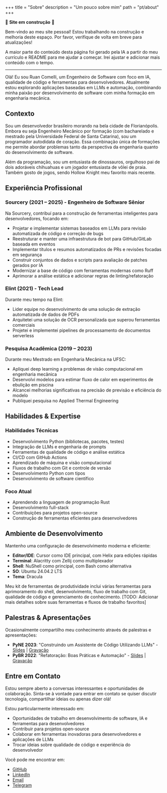 +++
title = "Sobre"
description = "Um pouco sobre mim"
path = "pt/about"
+++

🚧 **Site em construção** 🚧

Bem-vindo ao meu site pessoal! Estou trabalhando na construção e melhoria deste espaço. Por favor, verifique de volta em breve para atualizações!

A maior parte do conteúdo desta página foi gerado pela IA a partir do meu currículo e README para me ajudar a começar. Irei ajustar e adicionar mais conteúdo com o tempo.

---

Olá! Eu sou Ruan Comelli, um Engenheiro de Software com foco em IA, qualidade de código e ferramentas para desenvolvedores. Atualmente estou explorando aplicações baseadas em LLMs e automação, combinando minha paixão por desenvolvimento de software com minha formação em engenharia mecânica.

## Contexto

Sou um desenvolvedor brasileiro morando na bela cidade de Florianópolis. Embora eu seja Engenheiro Mecânico por formação (com bacharelado e mestrado pela Universidade Federal de Santa Catarina), sou um programador autodidata de coração. Essa combinação única de formações me permite abordar problemas tanto da perspectiva da engenharia quanto do desenvolvimento de software.

Além da programação, sou um entusiasta de dinossauros, orgulhoso pai de dois adoráveis chihuahuas e um jogador entusiasta de vôlei de praia. Também gosto de jogos, sendo Hollow Knight meu favorito mais recente.

## Experiência Profissional

### Sourcery (2021 – 2025) - Engenheiro de Software Sênior

Na Sourcery, contribuí para a construção de ferramentas inteligentes para desenvolvedores, focando em:

- Projetar e implementar sistemas baseados em LLMs para revisão automatizada de código e correção de bugs
- Reestruturar e manter uma infraestrutura de bot para GitHub/GitLab baseada em eventos
- Implementar títulos e resumos automatizados de PRs e revisões focadas em segurança
- Construir conjuntos de dados e scripts para avaliação de patches gerados por IA
- Modernizar a base de código com ferramentas modernas como Ruff
- Aprimorar a análise estática e adicionar regras de linting/refatoração

### Elint (2021) - Tech Lead

Durante meu tempo na Elint:

- Lider equipe no desenvolvimento de uma solução de extração automatizada de dados de PDFs
- Arquitetei uma solução de OCR personalizada que superou ferramentas comerciais
- Projetei e implementei pipelines de processamento de documentos serverless

### Pesquisa Acadêmica (2019 – 2023)

Durante meu Mestrado em Engenharia Mecânica na UFSC:

- Apliquei deep learning a problemas de visão computacional em engenharia mecânica
- Desenvolvi modelos para estimar fluxo de calor em experimentos de ebulição em piscina
- Alcancei melhorias significativas na precisão de previsão e eficiência do modelo
- Publiquei pesquisa no Applied Thermal Engineering

## Habilidades & Expertise

### Habilidades Técnicas

- Desenvolvimento Python (bibliotecas, pacotes, testes)
- Integração de LLMs e engenharia de prompts
- Ferramentas de qualidade de código e análise estática
- CI/CD com GitHub Actions
- Aprendizado de máquina e visão computacional
- Fluxos de trabalho com Git e controle de versão
- Desenvolvimento Python com tipos
- Desenvolvimento de software científico

### Foco Atual

- Aprendendo a linguagem de programação Rust
- Desenvolvimento full-stack
- Contribuições para projetos open-source
- Construção de ferramentas eficientes para desenvolvedores

## Ambiente de Desenvolvimento

<!-- TODO: move this to the blog section -->
<!-- TODO: Add more details about my favorite tools and workflows -->

Mantenho uma configuração de desenvolvimento moderna e eficiente:

- **Editor/IDE**: Cursor como IDE principal, com Helix para edições rápidas
- **Terminal**: Alacritty com Zellij como multiplexador
- **Shell**: NuShell como principal, com Bash como alternativa
- **SO**: Ubuntu 24.04.2 LTS
- **Tema**: Dracula

Meu kit de ferramentas de produtividade inclui várias ferramentas para aprimoramento do shell, desenvolvimento, fluxo de trabalho com Git, qualidade de código e gerenciamento de conhecimento. [TODO: Adicionar mais detalhes sobre suas ferramentas e fluxos de trabalho favoritos]

## Palestras & Apresentações

<!-- TODO: move this to the blog section -->

Ocasionalmente compartilho meu conhecimento através de palestras e apresentações:

- **PyNE 2023**: "Construindo um Assistente de Código Utilizando LLMs" - [Slides](https://docs.google.com/presentation/d/1Rzdi7Z3s1MRJF42AbdfPDUtiNPFk2YE8Vcmh3uyo-lY/edit?usp=sharing) | [Gravação](https://www.youtube.com/watch?v=tRblTqqqJ04)
- **PyBR 2022**: "Refatoração: Boas Práticas e Automação" - [Slides](https://docs.google.com/presentation/d/1slpzFVb5e3MY8Tcx3HkdmwGVAMFOtxM1dsqOJx7pySE/edit?usp=sharing) | [Gravação](https://www.youtube.com/watch?v=DNsWPcGgi3c)

## Entre em Contato

Estou sempre aberto a conversas interessantes e oportunidades de colaboração. Sinta-se à vontade para entrar em contato se quiser discutir tecnologia, compartilhar ideias ou apenas dizer olá!

Estou particularmente interessado em:

- Oportunidades de trabalho em desenvolvimento de software, IA e ferramentas para desenvolvedores
- Contribuir para projetos open-source
- Colaborar em ferramentas inovadoras para desenvolvedores e aplicações de LLMs
- Trocar ideias sobre qualidade de código e experiência do desenvolvedor

Você pode me encontrar em:

- [GitHub](https://github.com/ruancomelli)
- [LinkedIn](https://www.linkedin.com/in/ruancomelli/)
- [Email](mailto:me@ruancomelli.com)
- [Telegram](https://t.me/ruancomelli)
